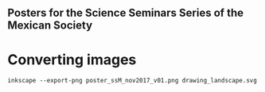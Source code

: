 Posters for the Science Seminars Series of the Mexican Society
---


# Converting images

```
inkscape --export-png poster_ssM_nov2017_v01.png drawing_landscape.svg
```
